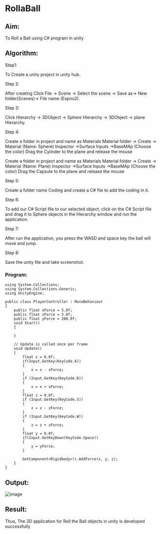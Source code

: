 # RollaBall

## Aim:

To Roll a Ball using C# program in unity

## Algorithm:

Step1:

To Create a unity project in unity hub.

Step 2:

After creating Click File -> Scene -> Select the scene -> Save as-> New folder(Scenes)-> File name (Expno2).

Step 3:

Click Hierarchy -> 3DObject -> Sphere Hierarchy -> 3DObject -> plane Hierarchy.

Step 4:

Create a folder in project and name as Materials Material folder -> Create -> Material (Name: Sphere) Inspector ->Surface Inputs ->BaseMAp (Choose the color) Drag the Cylinder to the plane and release the mouse

Create a folder in project and name as Materials Material folder -> Create -> Material (Name: Plane) Inspector ->Surface Inputs ->BaseMAp (Choose the color) Drag the Capsule to the plane and release the mouse

Step 5:

Create a folder name Coding and create a C# file to add the coding in it.

Step 6:

To add our C# Script file to our selected object, click on the C# Script file and drag it to Sphere objects in the Hierarchy window and run the application.

Step 7:

After run the application, you press the WASD and space key the ball will move and jump.

Step 8:

Save the unity file and take screenshot.


### Program:
```python3
using System.Collections;
using System.Collections.Generic;
using UnityEngine;

public class PlayerController : MonoBehaviour
{
    public float xForce = 5.0f;
    public float zForce = 5.0f;
    public float yForce = 200.0f;
    void Start()
    {

    }

    // Update is called once per frame
    void Update()
    {
        float x = 0.0f;
        if(Input.GetKey(KeyCode.A))
        {
            x = x - xForce;
        }
        if (Input.GetKey(KeyCode.D))
        {
            x = x + xForce;
        }
        float z = 0.0f;
        if (Input.GetKey(KeyCode.S))
        {
            z = z - zForce;
        }
        if (Input.GetKey(KeyCode.W))
        {
            z = z + zForce;
        }
        float y = 0.0f;
        if(Input.GetKeyDown(KeyCode.Space))
        {
            y = yForce;
        }

        GetComponent<Rigidbody>().AddForce(x, y, z);
    }
}
```
## Output:

![image](https://user-images.githubusercontent.com/81132849/166142770-a65a9ff1-e516-4009-8d19-40740a3cda0c.png)


## Result:

Thus, The 3D application for Roll the Ball objects in unity is developed successfully
